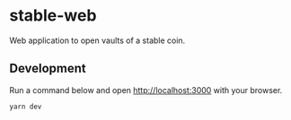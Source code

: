 # stable-web

Web application to open vaults of a stable coin.

## Development

Run a command below and open [http://localhost:3000](http://localhost:3000) with your browser.

```bash
yarn dev
```
